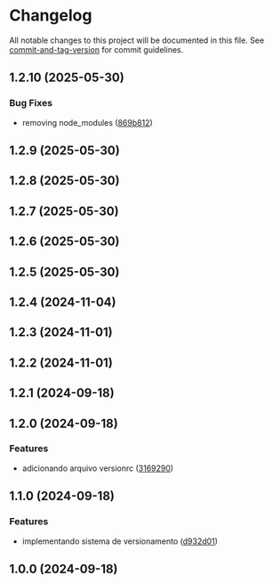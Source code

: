 # Changelog

All notable changes to this project will be documented in this file. See [commit-and-tag-version](https://github.com/absolute-version/commit-and-tag-version) for commit guidelines.

## 1.2.10 (2025-05-30)


### Bug Fixes

* removing node_modules ([869b812](https://github.com/toolbox-playground/pipelines-seguranca-exemplo-basico/commit/869b8124ba3ce6235167558936673b2dcbca9a27))

## 1.2.9 (2025-05-30)

## 1.2.8 (2025-05-30)

## 1.2.7 (2025-05-30)

## 1.2.6 (2025-05-30)

## 1.2.5 (2025-05-30)

## 1.2.4 (2024-11-04)

## 1.2.3 (2024-11-01)

## 1.2.2 (2024-11-01)

## 1.2.1 (2024-09-18)

## 1.2.0 (2024-09-18)


### Features

* adicionando arquivo versionrc ([3169290](https://github.com/toolbox-playground/pipelines-seguranca-exemplo-basico/commit/31692906c71d1a70aab9e1426512fe39c8bae98c))

## 1.1.0 (2024-09-18)


### Features

* implementando sistema de versionamento ([d932d01](https://github.com/toolbox-playground/pipelines-seguranca-exemplo-basico/commit/d932d01f0409d297466fe23c484854bc889f88b4))

## 1.0.0 (2024-09-18)
